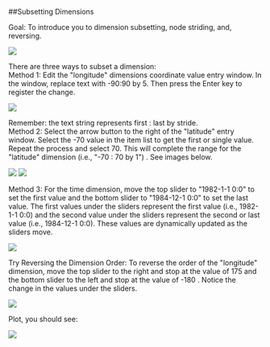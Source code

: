 ##Subsetting Dimensions

Goal: To introduce you to dimension subsetting, node striding, and, reversing.    

<img src="http://uvcdat.llnl.gov/media/images/wiki/vcdatdims.png">    

There are three ways to subset a dimension:    
Method 1: Edit the "longitude" dimensions coordinate value entry window. In the window, replace text with -90:90 by 5. Then press the Enter key to register the change.    

<img src="http://uvcdat.llnl.gov/media/images/wiki/vcdatlon.png">    

Remember: the text string represents first : last by stride.    
Method 2: Select the arrow button to the right of the "latitude" entry window. Select the -70 value in the item list to get the first or single value. Repeat the process and select 70. This will complete the range for the "latitude" dimension (i.e., "-70 : 70 by 1") . See images below.    

<img src="http://uvcdat.llnl.gov/media/images/wiki/vcdatsel1.png">
<img src="http://uvcdat.llnl.gov/media/images/wiki/vcdatsel2.png">        
 
Method 3: For the time dimension, move the top slider to "1982-1-1 0:0" to set the first value and the bottom slider to "1984-12-1 0:0" to set the last value. The first values under the sliders represent the first value (i.e., 1982-1-1 0:0) and the second value under the sliders represent the second or last value (i.e., 1984-12-1 0:0). These values are dynamically updated as the sliders move.    

<img src="http://uvcdat.llnl.gov/media/images/wiki/vcdatsubtime.png">    

Try Reversing the Dimension Order: To reverse the order of the "longitude" dimension, move the top slider to the right and stop at the value of 175 and the bottom slider to the left and stop at the value of -180 . Notice the change in the values under the sliders.    

<img src="http://uvcdat.llnl.gov/media/images/wiki/vcdatrevertlon.png">    

Plot, you should see:    

<img src="http://uvcdat.llnl.gov/media/images/wiki/lonrevertedplot.png">
